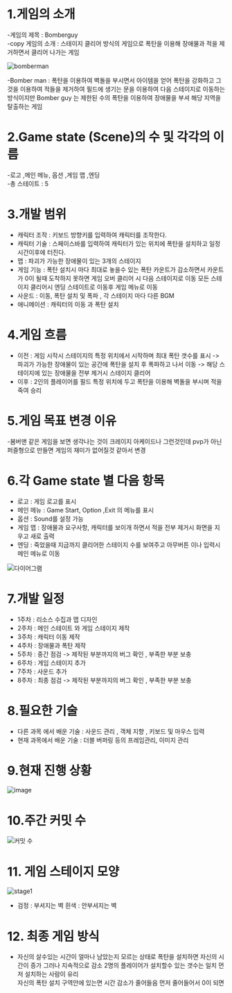 # 1.게임의 소개
 -게임의 제목 : Bomberguy  
 -copy 게임의 소개 : 스테이지 클리어 방식의 게임으로 폭탄을 이용해 장애물과 적을 제거하면서 클리어 나가는 게임
 
![bomberman](https://i.ytimg.com/vi/ZSHMVzpE1mY/hqdefault.jpg) 

 -Bomber man : 폭탄을 이용하여 벽돌을 부시면서 아이템을 얻어 폭탄을 강화하고 그것을 이용하여 적들을 제거하여 필드에 생기는 문을 이용하여 다음 스테이지로 이동하는 방식이지만 Bomber guy
는 제한된 수의 폭탄을 이용하여 장애물을 부셔 해당 지역을 탈출하는 게임
# 2.Game state (Scene)의 수 및 각각의 이름
 -로고 ,메인 메뉴, 옵션 ,게임 맵 ,엔딩  
 -총 스테이트 : 5

# 3.개발 범위
 - 캐릭터 조작 : 키보드 방향키를 입력하여 캐릭터를 조작한다.  
 - 캐릭터 기술 : 스페이스바를 입력하여 캐릭터가 있는 위치에 폭탄을 설치하고 일정시간이후에 터진다.  
 - 맵 : 파괴가 가능한 장애물이 있는 3개의 스테이지
 - 게임 기능 : 폭탄 설치시 마다 최대로 놓을수 있는 폭탄 카운트가 감소하면서 카운트가 0이 될때 도착하지 못하면 게임 오버 클리어 시 다음 스테이지로 이동 모든 스테이지 클리어시 엔딩 스테이트로 이동후 게임 메뉴로 이동
 - 사운드 : 이동, 폭탄 설치 및 폭파 , 각 스테이지 마다 다른 BGM
 - 애니메이션 : 캐릭터의 이동 과 폭탄 설치

# 4.게임 흐름
- 이전 : 게임 시작시 스테이지의 특정 위치에서 시작하며 최대 폭탄 갯수를 표시 -> 파괴가 가능한 장애물이 있는 공간에 폭탄을 설치 후 폭파하고 나서 이동 -> 해당 스테이지에 있는 장애물을 전부 제거시 스테이지 클리어  
- 이후 : 2인의 플레이어를 필드 특정 위치에 두고 폭탄을 이용해 벽돌을 부시며 적을 죽여 승리

# 5.게임 목표 변경 이유  
-봄버맨 같은 게임을 보면 생각나는 것이 크레이지 아케이드나 그런것인데 pvp가 아닌 퍼즐형으로 만들면 게임의 재미가 없어질것 같아서 변경 

# 6.각 Game state 별 다음 항목
 - 로고 : 게임 로고를 표시
 - 메인 메뉴 : Game Start, Option ,Exit 의 메뉴를 표시
 - 옵션 : Sound를 설정 가능
 - 게임 맵 : 장애물과 요구사항, 캐릭터를 보이개 하면서 적을 전부 제거시 화면을 지우고 새로 출력
 - 엔딩 : 죽었을때 지금까지 클리어한 스테이지 수를 보여주고 아무버튼 이나 입력시 메인 메뉴로 이동

![다이어그램](https://user-images.githubusercontent.com/34390637/94264728-2d532600-ff72-11ea-91af-2a4bced79a98.png)

# 7.개발 일정
- 1주차 : 리소스 수집과 맵 디자인   
- 2주차 : 메인 스테이트 와 게임 스테이지 제작  
- 3주차 : 캐릭터 이동 제작  
- 4주차 : 장애물과 폭탄 제작  
- 5주차 : 중간 점검 -> 제작된 부분까지의 버그 확인 , 부족한 부분 보충  
- 6주차 : 게임 스테이지 추가  
- 7주차 : 사운드 추가  
- 8주차 : 최종 점검 -> 제작된 부분까지의 버그 확인 , 부족한 부분 보충  
# 8.필요한 기술
 - 다른 과목 에서 배운 기술 : 사운드 관리 , 객체 지향 , 키보드 및 마우스 입력  
 - 현재 과목에서 배운 기술 : 더블 버퍼링 등의 프레임관리, 이미지 관리

# 9.현재 진행 상황
![image](https://user-images.githubusercontent.com/34390637/99948823-631f5a00-2dbd-11eb-8df5-cace75dbd760.png)
 
# 10.주간 커밋 수
![커밋 수](https://user-images.githubusercontent.com/34390637/99947969-1424f500-2dbc-11eb-91df-01a32e793c07.PNG)

# 11. 게임 스테이지 모양
![stage1](https://user-images.githubusercontent.com/34390637/99949831-01f88600-2dbf-11eb-87fa-69655022bb3a.png)
 - 검정 : 부셔지는 벽 흰색 : 안부셔지는 벽  

# 12. 최종 게임 방식  
- 자신의 살수있는 시간이 얼마나 남았는지 모르는 상태로 폭탄을 설치하면 자신의 시간이 증가 그러나 지속적으로 감소 2명의 플레이어가 설치할수 있는 갯수는 일치 먼저 설치하는 사람이 유리  
 자신의 폭탄 설치 구역안에 있는면 시간 감소가 줄어들음 먼저 줄어들어서 0이 되면 
